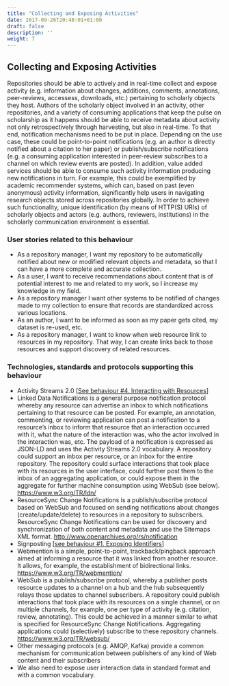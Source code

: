 ```yaml
---
title: "Collecting and Exposing Activities"
date: 2017-09-26T20:48:01+01:00
draft: false
description: ''
weight: 7
---
```


## Collecting and Exposing Activities
Repositories should be able to actively and in real-time collect and expose activity (e.g. information about changes, additions, comments, annotations, peer-reviews, accessess, downloads, etc.) pertaining to scholarly objects they host. Authors of the scholarly object involved in an activity, other repositories, and a variety of consuming applications that keep the pulse on scholarship as it happens should be able to receive metadata about activity not only retrospectively through harvesting, but also in real-time. To that end, notification mechanisms need to be put in place. Depending on the use case, these could be point-to-point notifications (e.g. an author is directly notified about a citation to her paper) or publish/subscribe notifications (e.g. a consuming application interested in peer-review subscribes to a channel on which review events are posted).  In addition, value added services should be able to consume such activity information producing new notifications in turn. For example, this could be exemplified by academic recommender systems, which can, based on past (even anonymous) activity information, significantly help users in navigating research objects stored across repositories globally. In order to achieve such functionality, unique identification (by means of HTTP(S) URIs) of scholarly objects and actors (e.g. authors, reviewers, institutions) in the scholarly communication environment  is essential. 

### User stories related to this behaviour
* As a repository manager, I want my repository to be automatically notified about new or modified relevant objects and metadata, so that I can have a more complete and accurate collection.
* As a user, I want to receive recommendations about content that is of potential interest to me and related to my work, so I increase my knowledge in my field.
* As a repository manager I want other systems to be notified of changes made to my collection to ensure that records are standardized across various locations.
* As an author, I want to be informed as soon as my paper gets cited, my dataset is re-used, etc.
* As a repository manager, I want to know when web resource link to resources in my repository. That way, I can create links back to those resources and support discovery of related resources.


### Technologies, standards and protocols supporting this behaviour
* Activity Streams 2.0 [[See behaviour #4. Interacting with Resources](/behaviour/interacting-with-resources/)]
* Linked Data Notifications is a general purpose notification protocol whereby any resource can advertise an inbox to which notifications pertaining to that resource can be posted. For example, an annotation, commenting, or reviewing application can post a notification to a resource’s inbox to inform that resource that an interaction occurred with it, what the nature of the interaction was, who the actor involved in the interaction was, etc. The payload of a notification is expressed as JSON-LD and uses the Activity Streams 2.0 vocabulary. A repository could support an inbox per resource, or an inbox for the entire repository. The repository could surface interactions that took place with its resources in the user interface, could further post them to the inbox of an aggregating application, or could expose them in the aggregate for further machine consumption using WebSub (see below). https://www.w3.org/TR/ldn/
* ResourceSync Change Notifications is a publish/subscribe protocol based on WebSub and focused on sending notifications about changes (create/update/delete) to resources in a repository to subscribers. ResourceSync Change Notifications can be used for discovery and synchronization of both content and metadata and use the Sitemaps XML format. http://www.openarchives.org/rs/notification
* Signposting [[see behaviour #1. Exposing Identifiers](/behaviour/exposing-identifiers/)]
* Webmention is a simple, point-to-point, trackback/pingback approach aimed at informing a resource that it was linked from another resource. It allows, for example, the establishment of bidirectional links. https://www.w3.org/TR/webmention/
* WebSub is a publish/subscribe protocol, whereby a publisher posts resource updates to a channel on a hub and the hub subsequently relays those updates to channel subscribers. A repository could publish interactions that took place with its resources on a single channel, or on multiple channels, for example, one per type of activity (e.g. citation, review, annotating). This could be achieved in a manner similar to what is specified for ResourceSync Change Notifications. Aggregating applications could (selectively) subscribe to these repository channels. https://www.w3.org/TR/websub/
* Other messaging protocols (e.g. AMQP, Kafka) provide a common mechanism for communication between publishers of any kind of Web content and their subscribers
* We also need to expose user interaction data in standard format and with a common vocabulary.


